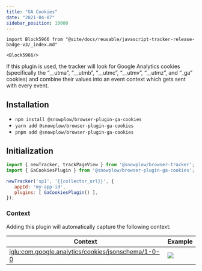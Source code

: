 ```yaml
---
title: "GA Cookies"
date: "2021-04-07"
sidebar_position: 10000
---
```


```mdx-code-block
import Block5966 from "@site/docs/reusable/javascript-tracker-release-badge-v3/_index.md"

<Block5966/>
```

If this plugin is used, the tracker will look for Google Analytics cookies (specifically the “\_\_utma”, “\_\_utmb”, “\_\_utmc”, “\_\_utmv”, “\_\_utmz”, and “\_ga” cookies) and combine their values into an event context which gets sent with every event.

## Installation

- `npm install @snowplow/browser-plugin-ga-cookies`
- `yarn add @snowplow/browser-plugin-ga-cookies`
- `pnpm add @snowplow/browser-plugin-ga-cookies`

## Initialization

```javascript
import { newTracker, trackPageView } from '@snowplow/browser-tracker';
import { GaCookiesPlugin } from '@snowplow/browser-plugin-ga-cookies';

newTracker('sp1', '{{collector_url}}', { 
   appId: 'my-app-id', 
   plugins: [ GaCookiesPlugin() ],
});
```

### Context

Adding this plugin will automatically capture the following context:

| Context                                                                                                                                                          | Example                                           |
|------------------------------------------------------------------------------------------------------------------------------------------------------------------|---------------------------------------------------|
| [iglu:com.google.analytics/cookies/jsonschema/1-0-0](https://github.com/snowplow/iglu-central/blob/master/schemas/com.google.analytics/cookies/jsonschema/1-0-0) | ![](images/Screenshot-2021-03-30-at-22.12.03.png) |
